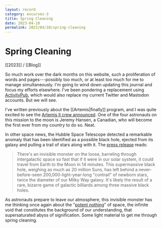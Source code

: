 ```yaml
---
layout: record
category: excurses-3
title: Spring Cleaning
date: 2023-04-10
permalink: 2023/04/10/spring-cleaning
---
```


# Spring Cleaning

[[2023]] / [[Blog]]

So much work over the dark months on this website, such a proliferation of words and pages---possibly too much, or at least too much for me to manage simultaneously. I'm going to wind down updating this journal and focus my efforts elsewhere. I've been pondering a replacement using [ActivityPub](https://activitypub.rocks/), which would also replace my current Twitter and Mastodon accounts. But we will see.

I've written previously about the [[Artemis|finally]] program, and I was quite excited to see the [Artemis II crew announced](https://www.nasa.gov/specials/artemis-ii/). One of the four astronauts on this mission to the moon is Jeremy Hansen, a Canadian, who will become the first ever from my country to do so. Neat.

In other space news, the Hubble Space Telescope detected a remarkable anomaly that has been identified as a possible black hole, ejected from its galaxy and pulling a trail of stars along with it. The [press release](https://hubblesite.org/contents/news-releases/2023/news-2023-010) reads:

> There's an invisible monster on the loose, barreling through intergalactic space so fast that if it were in our solar system, it could travel from Earth to the Moon in 14 minutes. This supermassive black hole, weighing as much as 20 million Suns, has left behind a never-before-seen 200,000-light-year-long "contrail" of newborn stars, twice the diameter of our Milky Way galaxy. It's likely the result of a rare, bizarre game of galactic billiards among three massive black holes.

As astronauts prepare to leave our atmosphere, this invisible monster has me thinking once again about the "[potent nothing](https://www.steinea.ca/2022/09/06/jupiter)" of space, the infinite void that constitutes the background of our understanding, that supersaturated abyss of signification. Some light material to get me through spring cleaning.
